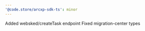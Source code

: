 ```yaml
---
'@code.store/arcxp-sdk-ts': minor
---
```


Added websked/createTask endpoint
Fixed migration-center types
